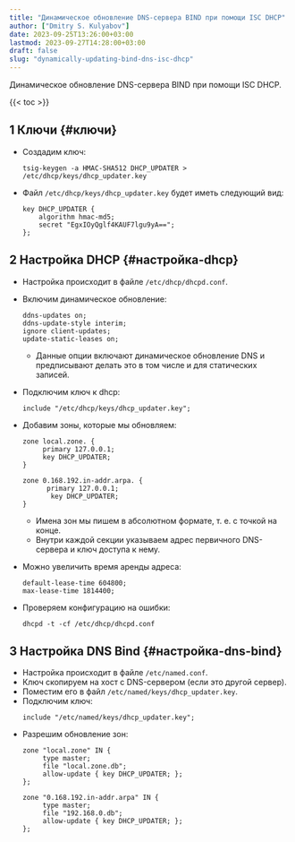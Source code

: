 ```yaml
---
title: "Динамическое обновление DNS-сервера BIND при помощи ISC DHCP"
author: ["Dmitry S. Kulyabov"]
date: 2023-09-25T13:26:00+03:00
lastmod: 2023-09-27T14:28:00+03:00
draft: false
slug: "dynamically-updating-bind-dns-isc-dhcp"
---
```


Динамическое обновление DNS-сервера BIND при помощи ISC DHCP.

<!--more-->

{{< toc >}}


## <span class="section-num">1</span> Ключи {#ключи}

-   Создадим ключ:
    ```shell
    tsig-keygen -a HMAC-SHA512 DHCP_UPDATER > /etc/dhcp/keys/dhcp_updater.key
    ```
-   Файл `/etc/dhcp/keys/dhcp_updater.key` будет иметь следующий вид:
    ```conf-unix
    key DHCP_UPDATER {
        algorithm hmac-md5;
        secret "EgxIOyQglf4KAUF7lgu9yA==";
    };
    ```


## <span class="section-num">2</span> Настройка DHCP {#настройка-dhcp}

-   Настройка происходит в файле `/etc/dhcp/dhcpd.conf`.
-   Включим динамическое обновление:
    ```conf-unix
    ddns-updates on;
    ddns-update-style interim;
    ignore client-updates;
    update-static-leases on;
    ```

    -   Данные опции включают динамическое обновление DNS и предписывают делать это в том числе и для статических записей.
-   Подключим ключ к dhcp:
    ```conf-unix
    include "/etc/dhcp/keys/dhcp_updater.key";
    ```
-   Добавим зоны, которые мы обновляем:
    ```conf-unix
    zone local.zone. {
         primary 127.0.0.1;
         key DHCP_UPDATER;
    }

    zone 0.168.192.in-addr.arpa. {
          primary 127.0.0.1;
           key DHCP_UPDATER;
    }
    ```

    -   Имена зон мы пишем в абсолютном формате, т. е. с точкой на конце.
    -   Внутри каждой секции указываем адрес первичного DNS-сервера и ключ доступа к нему.
-   Можно увеличить время аренды адреса:
    ```shell
    default-lease-time 604800;
    max-lease-time 1814400;
    ```
-   Проверяем конфигурацию на ошибки:
    ```shell
    dhcpd -t -cf /etc/dhcp/dhcpd.conf
    ```


## <span class="section-num">3</span> Настройка DNS Bind {#настройка-dns-bind}

-   Настройка происходит в файле `/etc/named.conf`.
-   Ключ скопируем на хост с DNS-сервером (если это другой сервер).
-   Поместим его в файл `/etc/named/keys/dhcp_updater.key`.
-   Подключим ключ:
    ```conf-unix
    include "/etc/named/keys/dhcp_updater.key";
    ```
-   Разрешим обновление зон:
    ```conf-unix
    zone "local.zone" IN {
         type master;
         file "local.zone.db";
         allow-update { key DHCP_UPDATER; };
    };

    zone "0.168.192.in-addr.arpa" IN {
         type master;
         file "192.168.0.db";
         allow-update { key DHCP_UPDATER; };
    };
    ```
